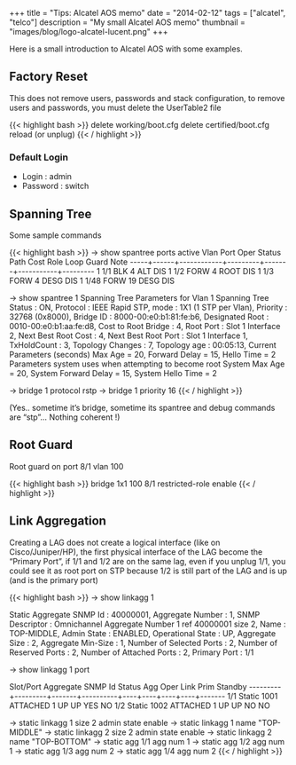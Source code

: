+++
title = "Tips: Alcatel AOS memo"
date = "2014-02-12"
tags = ["alcatel", "telco"]
description = "My small Alcatel AOS memo"
thumbnail = "images/blog/logo-alcatel-lucent.png"
+++

Here is a small introduction to Alcatel AOS with some examples.

<!--more-->

## Factory Reset

This does not remove users, passwords and stack configuration, to remove users and passwords, you must delete the UserTable2 file

{{< highlight bash >}}
delete working/boot.cfg
delete certified/boot.cfg
reload (or unplug)
{{< / highlight >}}

### Default Login

 * Login : admin
 * Password : switch

## Spanning Tree

Some sample commands

{{< highlight bash >}}
-> show spantree ports active
Vlan  Port  Oper Status  Path Cost  Role   Loop Guard   Note
-----+------+------------+---------+-------+-----------+---------
1  1/1        BLK             4    ALT         DIS
1  1/2       FORW             4   ROOT         DIS
1  1/3       FORW             4   DESG         DIS
1  1/48      FORW            19   DESG         DIS

-> show spantree 1
Spanning Tree Parameters for Vlan 1
Spanning Tree Status :                   ON,
Protocol             :       IEEE Rapid STP,
mode                 : 1X1 (1 STP per Vlan),
Priority             :       32768 (0x8000),
Bridge ID            :   8000-00:e0:b1:81:fe:b6,
Designated Root      :   0010-00:e0:b1:aa:fe:d8,
Cost to Root Bridge  :                    4,
Root Port            :   Slot 1 Interface 2,
Next Best Root Cost  :                    4,
Next Best Root Port  :   Slot 1 Interface 1,
TxHoldCount          :                    3,
Topology Changes     :                    7,
Topology age         :            00:05:13,
Current Parameters (seconds)
Max Age              =    20,
Forward Delay        =    15,
Hello Time           =     2
Parameters system uses when attempting to become root
System Max Age       =    20,
System Forward Delay =    15,
System Hello Time    =     2

-> bridge 1 protocol rstp
-> bridge 1 priority 16
{{< / highlight >}}

(Yes.. sometime it’s bridge, sometime its spantree and debug commands are “stp”… Nothing coherent !)

## Root Guard

Root guard on port 8/1 vlan 100

{{< highlight bash >}}
bridge 1x1 100 8/1 restricted-role enable
{{< / highlight >}}

## Link Aggregation

Creating a LAG does not create a logical interface (like on Cisco/Juniper/HP), the first physical interface of the LAG become the “Primary Port”, if 1/1 and 1/2 are on the same lag, even if you unplug 1/1, you could see it as root port on STP because 1/2 is still part of the LAG and is up (and is the primary port)

{{< highlight bash >}}
-> show linkagg 1

Static Aggregate
SNMP Id                  : 40000001,
Aggregate Number         : 1,
SNMP Descriptor          : Omnichannel Aggregate Number 1 ref 40000001 size 2,
Name                     : TOP-MIDDLE,
Admin State              : ENABLED,
Operational State        : UP,
Aggregate Size           : 2,
Aggregate Min-Size       : 1,
Number of Selected Ports : 2,
Number of Reserved Ports : 2,
Number of Attached Ports : 2,
Primary Port             : 1/1

-> show linkagg 1 port

Slot/Port Aggregate SNMP Id   Status   Agg  Oper Link Prim Standby
---------+---------+-------+----------+----+----+----+----+-------
1/1    Static      1001  ATTACHED     1  UP   UP   YES  NO
1/2    Static      1002  ATTACHED     1  UP   UP   NO   NO

-> static linkagg 1 size 2 admin state enable
-> static linkagg 1 name "TOP-MIDDLE"
-> static linkagg 2 size 2 admin state enable
-> static linkagg 2 name "TOP-BOTTOM"
-> static agg 1/1 agg num 1
-> static agg 1/2 agg num 1
-> static agg 1/3 agg num 2
-> static agg 1/4 agg num 2
{{< / highlight >}}
